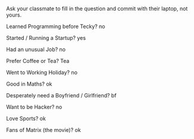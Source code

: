 Ask your classmate to fill in the question and commit with their laptop, not yours.

Learned Programming before Tecky? no

Started / Running a Startup? yes

Had an unusual Job? no

Prefer Coffee or Tea? Tea

Went to Working Holiday? no

Good in Maths? ok

Desperately need a Boyfriend / Girlfriend? bf

Want to be Hacker? no

Love Sports? ok

Fans of Matrix (the movie)? ok
